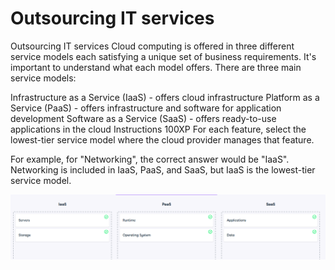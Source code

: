 # Outsourcing IT services

Outsourcing IT services
Cloud computing is offered in three different service models each satisfying a unique set of business requirements. It's important to understand what each model offers. There are three main service models:

Infrastructure as a Service (IaaS) - offers cloud infrastructure
Platform as a Service (PaaS) - offers infrastructure and software for application development
Software as a Service (SaaS) - offers ready-to-use applications in the cloud
Instructions
100XP
For each feature, select the lowest-tier service model where the cloud provider manages that feature.

For example, for "Networking", the correct answer would be "IaaS". Networking is included in IaaS, PaaS, and SaaS, but IaaS is the lowest-tier service model.

![alt text](image-3.png)
